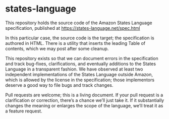 # states-language

This repository holds the source code of the Amazon States Language specification, published at https://states-language.net/spec.html

In this particular case, the source code is the target; the specification is authored in HTML. There is a utility that inserts the
leading Table of contents, which we may post after some cleanup.

This repository exists so that we can document errors in the specification and track bug-fixes, clarifications, and
eventually additions to the States Language in a
transparent fashion. We have observed at least two independent implementations of the States Language outside Amazon, which is
allowed by the license in the specification; those implementors deserve a good way to file bugs and track changes.

Pull requests are welcome; this is a living document.  If your pull request is a clarification or correction, there’s a chance
we’ll just take it.  If it substantially changes the meaning or enlarges the scope of the language, we’ll treat it as a feature request.
